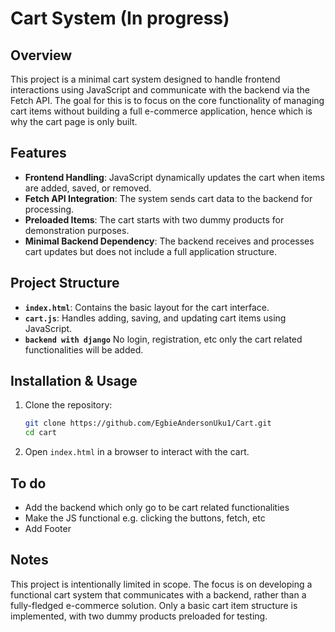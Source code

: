 # Cart System (In progress)

## Overview

This project is a minimal cart system designed to handle frontend interactions using JavaScript and communicate with the backend via the Fetch API. The goal for this is to focus on the core functionality of managing cart items without building a full e-commerce application, hence which is why the cart page is only built.

## Features

- **Frontend Handling**: JavaScript dynamically updates the cart when items are added, saved, or removed.
- **Fetch API Integration**: The system sends cart data to the backend for processing.
- **Preloaded Items**: The cart starts with two dummy products for demonstration purposes.
- **Minimal Backend Dependency**: The backend receives and processes cart updates but does not include a full application structure.

## Project Structure

- **`index.html`**: Contains the basic layout for the cart interface.
- **`cart.js`**: Handles adding, saving, and updating cart items using JavaScript.
- **`backend with django`** No login, registration, etc only the cart related functionalities will be added.

## Installation & Usage

1. Clone the repository:
   ```sh
   git clone https://github.com/EgbieAndersonUku1/Cart.git 
   cd cart
   ```
2. Open `index.html` in a browser to interact with the cart.


## To do
- Add the backend which only go to be cart related functionalities
- Make the JS functional e.g. clicking the buttons, fetch, etc
- Add Footer

## Notes

This project is intentionally limited in scope. The focus is on developing a functional cart system that communicates with a backend, rather than a fully-fledged e-commerce solution. Only a basic cart item structure is implemented, with two dummy products preloaded for testing.

